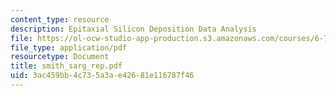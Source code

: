 ```yaml
---
content_type: resource
description: Epitaxial Silicon Deposition Data Analysis
file: https://ol-ocw-studio-app-production.s3.amazonaws.com/courses/6-780-semiconductor-manufacturing-spring-2003/3ac459bb4c735a3ae42681e116787f46_smith_sarg_rep.pdf
file_type: application/pdf
resourcetype: Document
title: smith_sarg_rep.pdf
uid: 3ac459bb-4c73-5a3a-e426-81e116787f46
---
```

